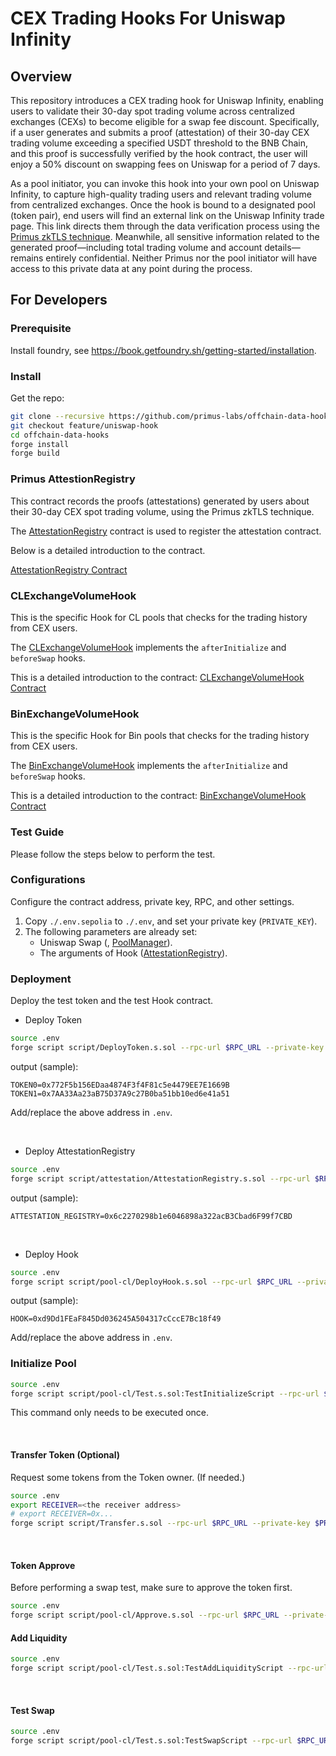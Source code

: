 # CEX Trading Hooks For Uniswap Infinity

## Overview

This repository introduces a CEX trading hook for Uniswap Infinity, enabling users to validate their 30-day spot trading volume across centralized exchanges (CEXs) to become eligible for a swap fee discount. Specifically, if a user generates and submits a proof (attestation) of their 30-day CEX trading volume exceeding a specified USDT threshold to the BNB Chain, and this proof is successfully verified by the hook contract, the user will enjoy a 50% discount on swapping fees on Uniswap for a period of 7 days.

As a pool initiator, you can invoke this hook into your own pool on Uniswap Infinity, to capture high-quality trading users and relevant trading volume from centralized exchanges. Once the hook is bound to a designated pool (token pair), end users will find an external link on the Uniswap Infinity trade page. This link directs them through the data verification process using the [Primus zkTLS technique](https://docs.primuslabs.xyz/data-verification/tech-intro). Meanwhile, all sensitive information related to the generated proof—including total trading volume and account details—remains entirely confidential. Neither Primus nor the pool initiator will have access to this private data at any point during the process.

[//]: # (![image]&#40;./docs/pics/uniswapswapv4hookprocess.jpg&#41;)


## For Developers

### Prerequisite

Install foundry, see https://book.getfoundry.sh/getting-started/installation.

### Install

Get the repo:

```sh
git clone --recursive https://github.com/primus-labs/offchain-data-hooks.git
git checkout feature/uniswap-hook
cd offchain-data-hooks
forge install
forge build
```

### Primus AttestionRegistry

This contract records the proofs (attestations) generated by users about their 30-day CEX spot trading volume, using the Primus zkTLS technique.

The [AttestationRegistry](src/attestation/AttestationRegistry.sol) contract is used to register the attestation contract.

Below is a detailed introduction to the contract.

[AttestationRegistry Contract](./docs/src/src/attestation/AttestationRegistry.sol/contract.AttestationRegistry.md)


### CLExchangeVolumeHook

This is the specific Hook for CL pools that checks for the trading history from CEX users.

The [CLExchangeVolumeHook](src/pool-cl/volume/CLExchangeVolumeHook.sol) implements the `afterInitialize` and `beforeSwap` hooks.

This is a detailed introduction to the contract: [CLExchangeVolumeHook Contract](./docs/src/src/pool-cl/volume/CLExchangeVolumeHook.sol/contract.CLExchangeVolumeHook.md)

### BinExchangeVolumeHook

This is the specific Hook for Bin pools that checks for the trading history from CEX users.

The [BinExchangeVolumeHook](src/pool-bin/volume/BinExchangeVolumeHook.sol) implements the `afterInitialize` and `beforeSwap` hooks.

This is a detailed introduction to the contract: [BinExchangeVolumeHook Contract](./docs/src/src/pool-bin/volume/BinExchangeVolumeHook.sol/contract.BinExchangeVolumeHook.md)

### Test Guide

Please follow the steps below to perform the test.

### Configurations

Configure the contract address, private key, RPC, and other settings.

1. Copy `./.env.sepolia` to `./.env`, and set your private key (`PRIVATE_KEY`).
2. The following parameters are already set:
   - Uniswap Swap (, [PoolManager](https://docs.uniswap.org/contracts/v4/deployments)).
   - The arguments of Hook ([AttestationRegistry](https://testnet.bscscan.com/address/0x9109Ea5A8Af5c3c5600F6E8213bd83348C81a573)).


### Deployment

Deploy the test token and the test Hook contract.

- Deploy Token


```sh
source .env
forge script script/DeployToken.s.sol --rpc-url $RPC_URL --private-key $PRIVATE_KEY --broadcast
```

output (sample):

```log
TOKEN0=0x772F5b156EDaa4874F3f4F81c5e4479EE7E1669B
TOKEN1=0x7AA33Aa23aB75D37A9c27B0ba51bb10ed6e41a51
```

Add/replace the above address in `.env`.

<br/>

- Deploy AttestationRegistry

```sh
source .env
forge script script/attestation/AttestationRegistry.s.sol --rpc-url $RPC_URL --private-key $PRIVATE_KEY --broadcast
```

output (sample):

```log
ATTESTATION_REGISTRY=0x6c2270298b1e6046898a322acB3Cbad6F99f7CBD
```

<br/>

- Deploy Hook

```sh
source .env
forge script script/pool-cl/DeployHook.s.sol --rpc-url $RPC_URL --private-key $PRIVATE_KEY --broadcast
```

output (sample):

```log
HOOK=0xd9Dd1FEaF845Dd036245A504317cCccE7Bc18f49
```

Add/replace the above address in `.env`.


### Initialize Pool

```sh
source .env
forge script script/pool-cl/Test.s.sol:TestInitializeScript --rpc-url $RPC_URL --private-key $PRIVATE_KEY --gas-estimate-multiplier 600 --broadcast
```

This command only needs to be executed once.

<br/>

#### Transfer Token (Optional)

Request some tokens from the Token owner. (If needed.)

```sh
source .env
export RECEIVER=<the receiver address>
# export RECEIVER=0x...
forge script script/Transfer.s.sol --rpc-url $RPC_URL --private-key $PRIVATE_KEY --broadcast
```

<br/>

#### Token Approve

Before performing a swap test, make sure to approve the token first.

```sh
source .env
forge script script/pool-cl/Approve.s.sol --rpc-url $RPC_URL --private-key $PRIVATE_KEY --broadcast
```

#### Add Liquidity

```sh
source .env
forge script script/pool-cl/Test.s.sol:TestAddLiquidityScript --rpc-url $RPC_URL --private-key $PRIVATE_KEY --broadcast
```

<br/>

#### Test Swap

```sh
source .env
forge script script/pool-cl/Test.s.sol:TestSwapScript --rpc-url $RPC_URL --private-key $PRIVATE_KEY --broadcast
```
